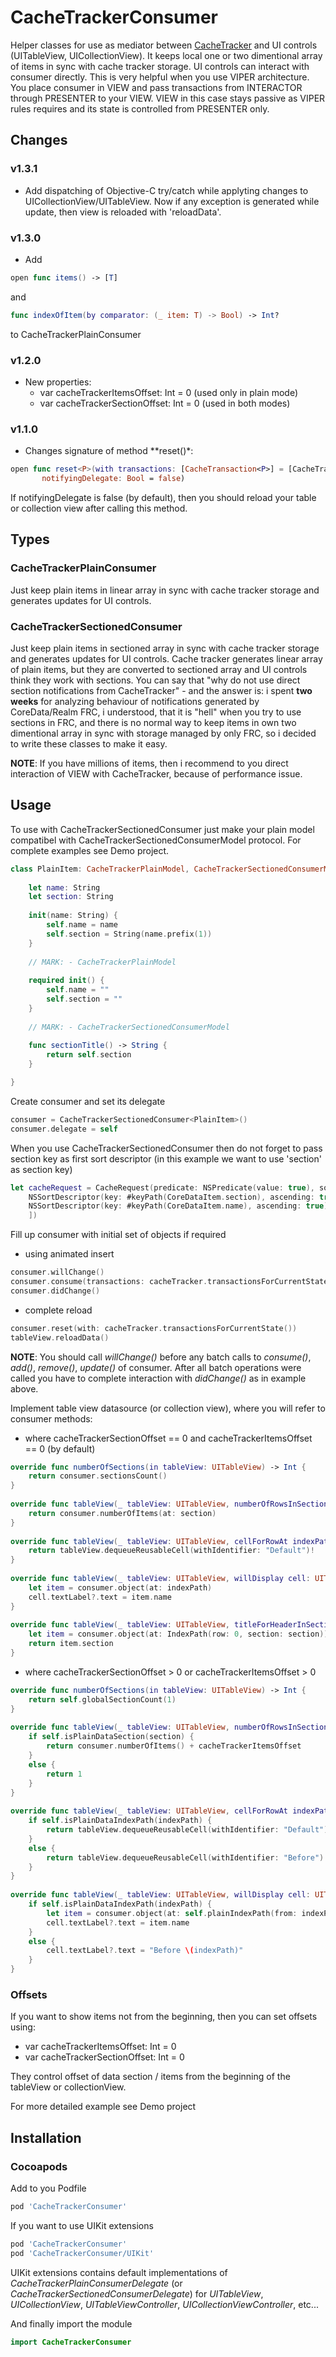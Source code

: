 # CacheTrackerConsumer

Helper classes for use as mediator between [CacheTracker](https://github.com/ladeiko/CacheTracker) and UI controls (UITableView, UICollectionView). It keeps local one or two dimentional array of items in sync with cache tracker storage. UI controls can interact with consumer directly. This is very helpful when you use VIPER architecture. You place consumer in VIEW and pass transactions from INTERACTOR through PRESENTER to your VIEW. VIEW in this case stays passive as VIPER rules requires and its state is controlled from PRESENTER only.

## Changes

### v1.3.1

* Add dispatching of Objective-C try/catch while applyting changes to UICollectionView/UITableView. Now if any exception is generated while update, then view is reloaded with 'reloadData'.

### v1.3.0

* Add

```swift 
open func items() -> [T]
```
and 

```swift 
func indexOfItem(by comparator: (_ item: T) -> Bool) -> Int?
``` 

to CacheTrackerPlainConsumer
  
### v1.2.0

* New properties:
  * var cacheTrackerItemsOffset: Int = 0 (used only in plain mode)
  * var cacheTrackerSectionOffset: Int = 0 (used in both modes)
  
### v1.1.0

 * Changes signature of method **reset()*:

 ```swift
 open func reset<P>(with transactions: [CacheTransaction<P>] = [CacheTransaction<P>](), 
 		notifyingDelegate: Bool = false)
 ```
If notifyingDelegate is false (by default), then you should reload your table or collection view after calling this
method.

## Types

### CacheTrackerPlainConsumer

Just keep plain items in linear array in sync with cache tracker storage and generates updates for UI controls.

### CacheTrackerSectionedConsumer

Just keep plain items in sectioned array in sync with cache tracker storage and generates updates for UI controls. Cache tracker generates linear array of plain items, but they are converted to sectioned array and UI controls think they work with sections.
You can say that "why do not use direct section notifications from CacheTracker" - and the answer is: i spent **two weeks** for analyzing behaviour of notifications generated by CoreData/Realm FRC, i understood, that it is "hell" when you try to use sections in FRC, and there is no normal way to keep items in own two dimentional array in sync with storage managed by only FRC, so i decided to write these classes to make it easy.

**NOTE**: If you have millions of items, then i recommend to you direct interaction of VIEW with CacheTracker, because of performance issue.

## Usage
To use with CacheTrackerSectionedConsumer just make your plain model compatibel with CacheTrackerSectionedConsumerModel protocol.
For complete examples see Demo project.

```swift
class PlainItem: CacheTrackerPlainModel, CacheTrackerSectionedConsumerModel {
    
    let name: String
    let section: String
    
    init(name: String) {
        self.name = name
        self.section = String(name.prefix(1))
    }
    
    // MARK: - CacheTrackerPlainModel
    
    required init() {
        self.name = ""
        self.section = ""
    }
    
    // MARK: - CacheTrackerSectionedConsumerModel
    
    func sectionTitle() -> String {
        return self.section
    }

}
```

Create consumer and set its delegate

```swift
consumer = CacheTrackerSectionedConsumer<PlainItem>()
consumer.delegate = self
```

When you use CacheTrackerSectionedConsumer then do not forget to pass section key as first sort descriptor (in this example we want to use 'section' as section key)

```swift
let cacheRequest = CacheRequest(predicate: NSPredicate(value: true), sortDescriptors: [
    NSSortDescriptor(key: #keyPath(CoreDataItem.section), ascending: true),
    NSSortDescriptor(key: #keyPath(CoreDataItem.name), ascending: true)
    ])
```

Fill up consumer with initial set of objects if required

* using animated insert

```swift
consumer.willChange()
consumer.consume(transactions: cacheTracker.transactionsForCurrentState())
consumer.didChange()
```

* complete reload

```swift
consumer.reset(with: cacheTracker.transactionsForCurrentState())
tableView.reloadData()
```

**NOTE**: You should call *willChange()* before any batch calls to *consume()*, *add()*, *remove()*, *update()* of consumer. After all batch operations were called you have to complete interaction with *didChange()* as in example above.

Implement table view datasource (or collection view), where you will refer to consumer methods:

* where cacheTrackerSectionOffset == 0 and cacheTrackerItemsOffset == 0 (by default)

```swift
override func numberOfSections(in tableView: UITableView) -> Int {
    return consumer.sectionsCount()
}
    
override func tableView(_ tableView: UITableView, numberOfRowsInSection section: Int) -> Int {
    return consumer.numberOfItems(at: section)
}
    
override func tableView(_ tableView: UITableView, cellForRowAt indexPath: IndexPath) -> UITableViewCell {
    return tableView.dequeueReusableCell(withIdentifier: "Default")!
}
    
override func tableView(_ tableView: UITableView, willDisplay cell: UITableViewCell, forRowAt indexPath: IndexPath) {
    let item = consumer.object(at: indexPath)
    cell.textLabel?.text = item.name
}
    
override func tableView(_ tableView: UITableView, titleForHeaderInSection section: Int) -> String? {
    let item = consumer.object(at: IndexPath(row: 0, section: section))
    return item.section
}
```

* where cacheTrackerSectionOffset > 0 or cacheTrackerItemsOffset > 0

```swift
override func numberOfSections(in tableView: UITableView) -> Int {
    return self.globalSectionCount(1)
}
    
override func tableView(_ tableView: UITableView, numberOfRowsInSection section: Int) -> Int {
    if self.isPlainDataSection(section) {
        return consumer.numberOfItems() + cacheTrackerItemsOffset
    }
    else {
        return 1
    }
}
    
override func tableView(_ tableView: UITableView, cellForRowAt indexPath: IndexPath) -> UITableViewCell {
    if self.isPlainDataIndexPath(indexPath) {
        return tableView.dequeueReusableCell(withIdentifier: "Default")!
    }
    else {
        return tableView.dequeueReusableCell(withIdentifier: "Before")!
    }
}
    
override func tableView(_ tableView: UITableView, willDisplay cell: UITableViewCell, forRowAt indexPath: IndexPath) {
    if self.isPlainDataIndexPath(indexPath) {
        let item = consumer.object(at: self.plainIndexPath(from: indexPath).row)
        cell.textLabel?.text = item.name
    }
    else {
        cell.textLabel?.text = "Before \(indexPath)"
    }
}
```

### Offsets

If you want to show items not from the beginning, then you can set offsets using:
  * var cacheTrackerItemsOffset: Int = 0
  * var cacheTrackerSectionOffset: Int = 0

They control offset of data section / items from the beginning of the tableView or collectionView.

For more detailed example see Demo project

## Installation

### Cocoapods

Add to you Podfile

```ruby
pod 'CacheTrackerConsumer'
```

If you want to use UIKit extensions

```ruby
pod 'CacheTrackerConsumer'
pod 'CacheTrackerConsumer/UIKit'
```

UIKit extensions contains default implementations of *CacheTrackerPlainConsumerDelegate* (or *CacheTrackerSectionedConsumerDelegate*) for *UITableView*, *UICollectionView*, *UITableViewController*, *UICollectionViewController*, etc...

And finally import the module

```swift
import CacheTrackerConsumer
```
